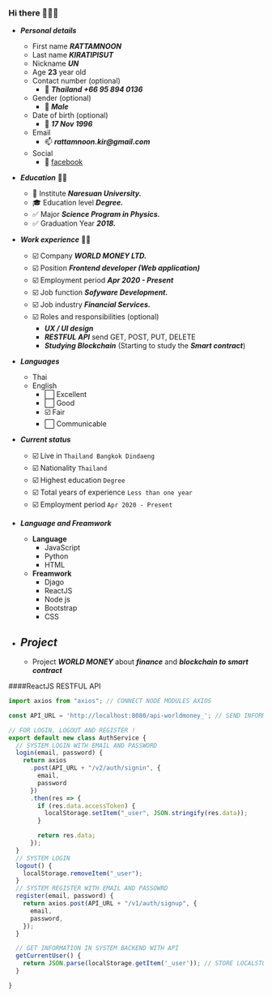 ### Hi there 👋👋👋

- ***Personal details***
    - First name ___RATTAMNOON___
    - Last name ___KIRATIPISUT___
    - Nickname  ___UN___
    - Age __23__ year old
    - Contact number (optional)
        - :iphone: ___Thailand +66 95 894 0136___
    - Gender (optional) 
        - :man: ___Male___
    - Date of birth (optional)
        - :date: ___17 Nov 1996___
    - Email 
        - :mailbox: ___rattamnoon.kir@gmail.com___
    - Social
        - :link: [facebook](https://web.facebook.com/RATTAMNOON)

- ***Education*** 👨‍🎓
    - :school: Institute ___Naresuan University.___
    - :mortar_board: Education level ___Degree.___
    - :white_check_mark: Major ___Science Program in Physics.___
    - :white_check_mark: Graduation Year ___2018.___

- ***Work experience*** 👨‍🏭
    - :ballot_box_with_check: Company ___WORLD MONEY LTD.___
    - :ballot_box_with_check: Position ___Frontend developer (Web application)___
    - :ballot_box_with_check: Employment period ___Apr 2020 - Present___
    - :ballot_box_with_check: Job function ___Sofyware Development.___
    - :ballot_box_with_check: Job industry ___Financial Services.___
    - :ballot_box_with_check: Roles and responsibilities (optional)
        - ***UX / UI design***
        - ***RESTFUL API*** send GET, POST, PUT, DELETE
        - ***Studying Blockchain*** (Starting to study the ***Smart contract***)

- ***Languages***
    - Thai 
    - English 
        - :white_large_square: Excellent   
        - :white_large_square: Good        
        - :ballot_box_with_check: Fair
        - :white_large_square: Communicable  

- ***Current status*** 
    - :ballot_box_with_check: Live in ```Thailand Bangkok Dindaeng```
    - :ballot_box_with_check: Nationality ```Thailand```
    - :ballot_box_with_check: Highest education ```Degree```
    - :ballot_box_with_check: Total years of experience ```Less than one year```
    - :ballot_box_with_check: Employment period ```Apr 2020 - Present```

- ***Language and Freamwork***
    - **Language**
        - JavaScript
        - Python 
        - HTML
    - **Freamwork**
        - Djago
        - ReactJS
        - Node js
        - Bootstrap  
        - CSS

- ## ***Project***
    - Project ***WORLD MONEY*** about ***finance*** and ***blockchain to smart contract***

####ReactJS RESTFUL API 

```javascript
import axios from "axios"; // CONNECT NODE MODULES AXIOS 

const API_URL = 'http://localhost:8080/api-worldmoney_'; // SEND INFORMATION  OF USER.ID 

// FOR LOGIN, LOGOUT AND REGISTER !
export default new class AuthService {
  // SYSTEM LOGIN WITH EMAIL AND PASSWORD
  login(email, password) {
    return axios
      .post(API_URL + "/v2/auth/signin", {
        email,
        password
      })
      .then(res => {
        if (res.data.accessToken) {
          localStorage.setItem("_user", JSON.stringify(res.data));
        }

        return res.data;
      });
  }
  // SYSTEM LOGIN
  logout() {
    localStorage.removeItem("_user");
  }
  // SYSTEM REGISTER WITH EMAIL AND PASSOWRD
  register(email, password) {
    return axios.post(API_URL + "/v1/auth/signup", {
      email,
      password,
    });
  }

  // GET INFORMATION IN SYSTEM BACKEND WITH API 
  getCurrentUser() {
    return JSON.parse(localStorage.getItem('_user')); // STORE LOCALSTORAGE IN BOWSER
  }

}

```